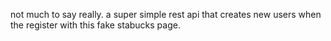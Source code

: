 not much to say really.
a super simple rest api that creates new users when the register with this fake stabucks page.